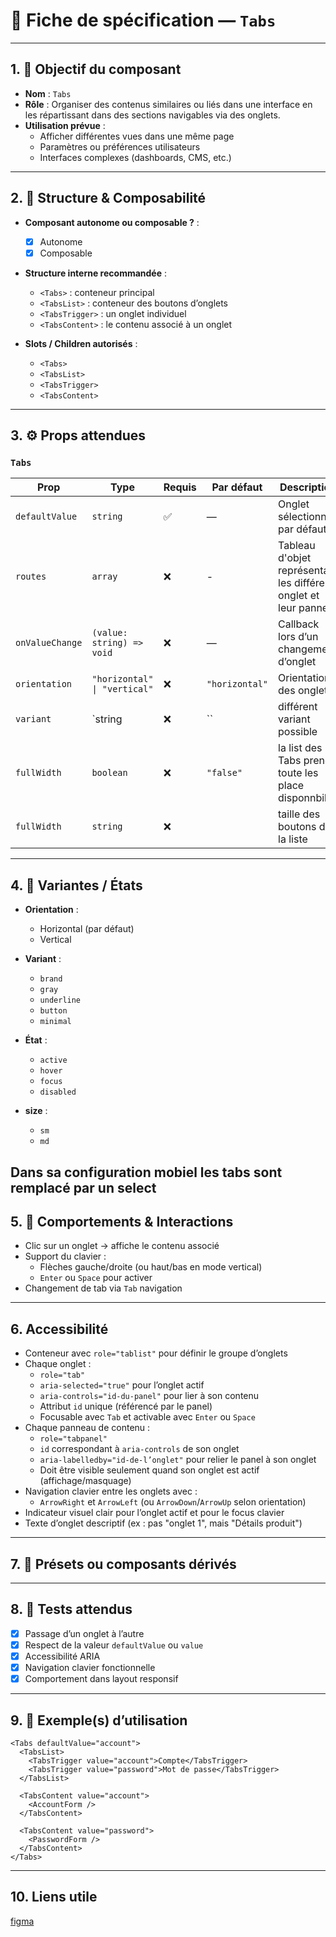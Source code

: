 # 📄 Fiche de spécification — `Tabs`

---

## 1. 🔎 Objectif du composant

- **Nom** : `Tabs`
- **Rôle** : Organiser des contenus similaires ou liés dans une interface en les répartissant dans des sections navigables via des onglets.
- **Utilisation prévue** :
    - Afficher différentes vues dans une même page
    - Paramètres ou préférences utilisateurs
    - Interfaces complexes (dashboards, CMS, etc.)

---

## 2. 🧱 Structure & Composabilité

- **Composant autonome ou composable ?** :
    - [x] Autonome
    - [x] Composable

- **Structure interne recommandée** :
    - `<Tabs>` : conteneur principal
    - `<TabsList>` : conteneur des boutons d’onglets
    - `<TabsTrigger>` : un onglet individuel
    - `<TabsContent>` : le contenu associé à un onglet

- **Slots / Children autorisés** :
    - `<Tabs>` 
    - `<TabsList>`
    - `<TabsTrigger>`
    - `<TabsContent>`

---

## 3. ⚙️ Props attendues

### `Tabs`

| Prop            | Type                         | Requis | Par défaut | Description                                                      |
|-----------------|------------------------------|--------|----------|------------------------------------------------------------------|
| `defaultValue`  | `string`                     | ✅     | —        | Onglet sélectionné par défaut                                    |
| `routes`        | `array`                      | ❌ | -        | Tableau d'objet représentant les différent onglet et leur pannel |
| `onValueChange` | `(value: string) => void`    | ❌ | —        | Callback lors d’un changement d’onglet                           |
| `orientation`   | `"horizontal" \| "vertical"` | ❌ | `"horizontal"` | Orientation des onglets                                          |
| `variant`       | `string                      | ❌ | ``       | différent variant possible                                       |
| `fullWidth`     | `boolean`                    | ❌ | `"false"` | la list des Tabs prends toute les place disponnbile              |
| `fullWidth`     | `string`                     | ❌ |          | taille des boutons de la liste                                   |
---

## 4. 🎨 Variantes / États

- **Orientation** :
    - Horizontal (par défaut)
    - Vertical 

- **Variant** :
    - `brand`
    - `gray`
    - `underline`
    - `button`
    - `minimal`

- **État** :
    - `active`
    - `hover`
    - `focus`
    - `disabled`

- **size** :
    - `sm`
    - `md`

Dans sa configuration mobiel les tabs sont remplacé par un select
---

## 5. 🧪 Comportements & Interactions

- Clic sur un onglet → affiche le contenu associé
- Support du clavier :
    - Flèches gauche/droite (ou haut/bas en mode vertical)
    - `Enter` ou `Space` pour activer
- Changement de tab via `Tab` navigation


---

## 6. Accessibilité

- Conteneur avec `role="tablist"` pour définir le groupe d’onglets
- Chaque onglet :
  - `role="tab"`
  - `aria-selected="true"` pour l’onglet actif
  - `aria-controls="id-du-panel"` pour lier à son contenu
  - Attribut `id` unique (référencé par le panel)
  - Focusable avec `Tab` et activable avec `Enter` ou `Space`
- Chaque panneau de contenu :
  - `role="tabpanel"`
  - `id` correspondant à `aria-controls` de son onglet
  - `aria-labelledby="id-de-l’onglet"` pour relier le panel à son onglet
  - Doit être visible seulement quand son onglet est actif (affichage/masquage)
- Navigation clavier entre les onglets avec :
  - `ArrowRight` et `ArrowLeft` (ou `ArrowDown`/`ArrowUp` selon orientation)
- Indicateur visuel clair pour l’onglet actif et pour le focus clavier
- Texte d’onglet descriptif (ex : pas "onglet 1", mais "Détails produit")
---

## 7. 🧩 Présets ou composants dérivés


---

## 8. 🧪 Tests attendus

- [x] Passage d’un onglet à l’autre
- [x] Respect de la valeur `defaultValue` ou `value`
- [x] Accessibilité ARIA
- [x] Navigation clavier fonctionnelle
- [x] Comportement dans layout responsif

---

## 9. 📐 Exemple(s) d’utilisation

```tsx
<Tabs defaultValue="account">
  <TabsList>
    <TabsTrigger value="account">Compte</TabsTrigger>
    <TabsTrigger value="password">Mot de passe</TabsTrigger>
  </TabsList>

  <TabsContent value="account">
    <AccountForm />
  </TabsContent>

  <TabsContent value="password">
    <PasswordForm />
  </TabsContent>
</Tabs>
```
---

## 10. Liens utile
  [figma](https://www.figma.com/design/BE2sfEyiN6lmoEw5l9kXY4/Design-system-V.2?node-id=1547-265252&m=dev)
